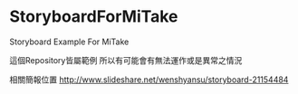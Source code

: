 StoryboardForMiTake
===================

Storyboard Example For MiTake

這個Repository皆屬範例
所以有可能會有無法運作或是異常之情況

相關簡報位置
http://www.slideshare.net/wenshyansu/storyboard-21154484
